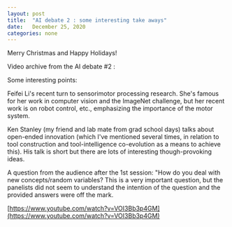 ```yaml
---
layout: post
title:  "AI debate 2 : some interesting take aways"
date:   December 25, 2020
categories: none
---
```




Merry Christmas and Happy Holidays!

Video archive from the AI debate #2 :

Some interesting points:

Feifei Li's recent turn to sensorimotor processing research. She's famous for her work in computer vision and the ImageNet challenge, but her recent work is on robot control, etc., emphasizing the importance of the motor system.

Ken Stanley (my friend and lab mate from grad school days) talks about open-ended innovation (which I've mentioned several times, in relation to tool construction and tool-intelligence co-evolution as a means to achieve this). His talk is short but there are lots of interesting though-provoking ideas.

A question from the audience after the 1st session: "How do you deal with new concepts/random variables? This is a very important question, but the panelists did not seem to understand the intention of the question and the provided answers were off the mark.

[https://www.youtube.com/watch?v=VOI3Bb3p4GM](https://www.youtube.com/watch?v=VOI3Bb3p4GM)



 

